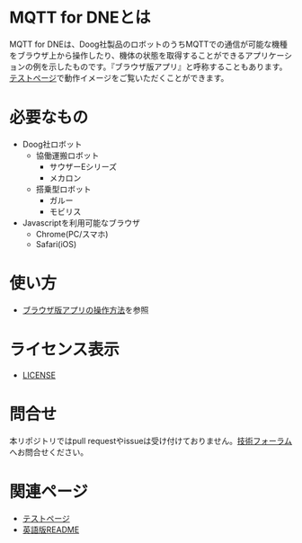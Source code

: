 # MQTT for DNEとは
MQTT for DNEは、Doog社製品のロボットのうちMQTTでの通信が可能な機種をブラウザ上から操作したり、機体の状態を取得することができるアプリケーションの例を示したものです。『ブラウザ版アプリ』と呼称することもあります。[テストページ](http://sample-app.doog-cloud.com/)で動作イメージをご覧いただくことができます。

# 必要なもの
- Doog社ロボット
    - 協働運搬ロボット
        - サウザーEシリーズ
        - メカロン
    - 搭乗型ロボット
        - ガルー
        - モビリス
- Javascriptを利用可能なブラウザ
    - Chrome(PC/スマホ)
    - Safari(iOS)

# 使い方
- [ブラウザ版アプリの操作方法](PDFファイルへのリンク?)を参照

# ライセンス表示
- [LICENSE](LICENSE)

# 問合せ
本リポジトリではpull requestやissueは受け付けておりません。[技術フォーラム](https://github.com/HanakoBando/test/discussions)へお問合せください。

# 関連ページ
- [テストページ](http://sample-app.doog-cloud.com/)
- [英語版README](readme.md)

